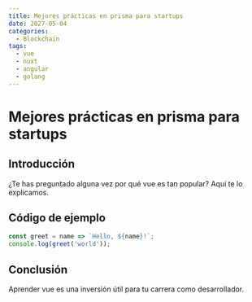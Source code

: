```yaml
---
title: Mejores prácticas en prisma para startups
date: 2027-05-04
categories:
  - Blockchain
tags:
  - vue
  - nuxt
  - angular
  - golang
---
```


# Mejores prácticas en prisma para startups

## Introducción

¿Te has preguntado alguna vez por qué vue es tan popular? Aquí te lo explicamos.

## Código de ejemplo

```javascript
const greet = name => `Hello, ${name}!`;
console.log(greet('world'));
```

## Conclusión

Aprender vue es una inversión útil para tu carrera como desarrollador.